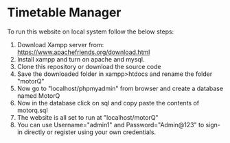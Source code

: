 # Timetable Manager

To run this website on local system follow the below steps:

1) Download Xampp server from: https://www.apachefriends.org/download.html
2) Install xampp and turn on apache and mysql.
3) Clone this repository or download the source code
4) Save the downloaded folder in xampp>htdocs and rename the folder "motorQ"
5) Now go to "localhost/phpmyadmin" from browser and create a database named MotorQ
6) Now in the database click on sql and copy paste the contents of motorq.sql
7) The website is all set to run at "localhost/motorQ"
8) You can use Username="admin1" and Password="Admin@123" to sign-in directly or register using your own credentials.

